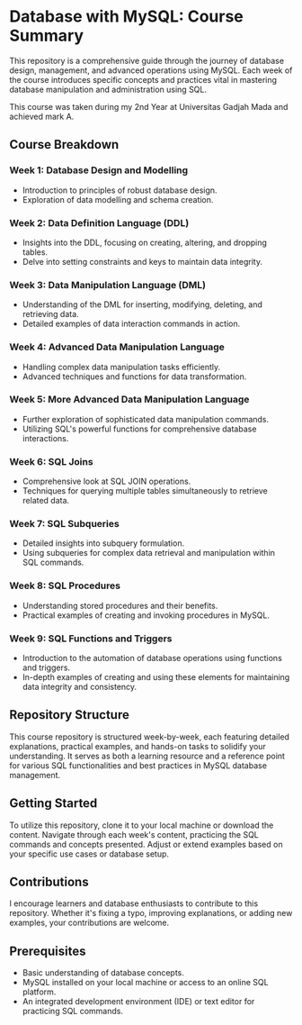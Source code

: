 # Database with MySQL: Course Summary

This repository is a comprehensive guide through the journey of database design, management, and advanced operations using MySQL. Each week of the course introduces specific concepts and practices vital in mastering database manipulation and administration using SQL.

This course was taken during my 2nd Year at Universitas Gadjah Mada and achieved mark A.

## Course Breakdown

### Week 1: Database Design and Modelling
- Introduction to principles of robust database design.
- Exploration of data modelling and schema creation.

### Week 2: Data Definition Language (DDL)
- Insights into the DDL, focusing on creating, altering, and dropping tables.
- Delve into setting constraints and keys to maintain data integrity.

### Week 3: Data Manipulation Language (DML)
- Understanding of the DML for inserting, modifying, deleting, and retrieving data.
- Detailed examples of data interaction commands in action.

### Week 4: Advanced Data Manipulation Language
- Handling complex data manipulation tasks efficiently.
- Advanced techniques and functions for data transformation.

### Week 5: More Advanced Data Manipulation Language
- Further exploration of sophisticated data manipulation commands.
- Utilizing SQL's powerful functions for comprehensive database interactions.

### Week 6: SQL Joins
- Comprehensive look at SQL JOIN operations.
- Techniques for querying multiple tables simultaneously to retrieve related data.

### Week 7: SQL Subqueries
- Detailed insights into subquery formulation.
- Using subqueries for complex data retrieval and manipulation within SQL commands.

### Week 8: SQL Procedures
- Understanding stored procedures and their benefits.
- Practical examples of creating and invoking procedures in MySQL.

### Week 9: SQL Functions and Triggers
- Introduction to the automation of database operations using functions and triggers.
- In-depth examples of creating and using these elements for maintaining data integrity and consistency.

## Repository Structure
This course repository is structured week-by-week, each featuring detailed explanations, practical examples, and hands-on tasks to solidify your understanding. It serves as both a learning resource and a reference point for various SQL functionalities and best practices in MySQL database management.

## Getting Started
To utilize this repository, clone it to your local machine or download the content. Navigate through each week's content, practicing the SQL commands and concepts presented. Adjust or extend examples based on your specific use cases or database setup.

## Contributions
I encourage learners and database enthusiasts to contribute to this repository. Whether it's fixing a typo, improving explanations, or adding new examples, your contributions are welcome. 

## Prerequisites
- Basic understanding of database concepts.
- MySQL installed on your local machine or access to an online SQL platform.
- An integrated development environment (IDE) or text editor for practicing SQL commands.
